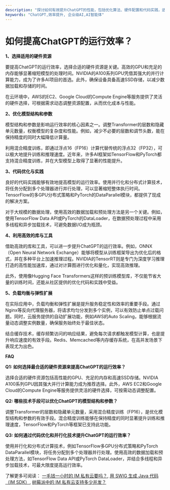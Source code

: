 ```yaml
---
description: "探讨如何有效提升ChatGPT的性能，包括优化算法、硬件配置和代码实践，适用于开发者和工程师。"
keywords: "ChatGPT,效率提升, 企业级AI,AI智能体"
---
```

# 如何提高ChatGPT的运行效率？

**1、选择适用的硬件资源**

要提高ChatGPT的运行效率，选择合适的硬件资源是关键。高效的GPU和充足的内存能够显著缩短模型的处理时间。NVIDIA的A100系列GPU凭借其强大的并行计算能力，成为了许多AI项目的首选。此外，确保设备具备高速SSD存储，以减少数据加载和存储的时间。

在云环境中，AWS的EC2、Google Cloud的Compute Engine等服务提供了灵活的硬件选择，可根据需求动态调整资源配置，从而优化成本与性能。

**2、优化模型结构和参数**

模型结构和参数是影响运行效率的核心因素之一。调整Transformer的层数和隐藏单元数量，权衡模型的复杂度和性能。例如，减少不必要的层数和调节头数，能在保持精度的同时大幅降低计算量。

利用混合精度训练，即通过浮点16（FP16）计算代替传统的浮点32（FP32），可以极大地提升训练和推理速度。近年来，许多AI框架如TensorFlow和PyTorch都支持混合精度训练，并在大型模型上取得了显著的性能提升。

**3、代码优化与实践**

良好的代码实践能够有效地提高模型的运行效率。使用并行化和分布式计算技术，将任务分配到多个处理器进行并行处理，可以显著缩短整体执行时间。TensorFlow的多GPU分布式策略和PyTorch的DataParallel模块，都提供了现成的解决方案。

对于大规模的数据处理，使用高效的数据加载和预处理方法是另一个关键。例如，使用TensorFlow Data API或PyTorch的DataLoader，在数据预处理过程中采用多线程和异步加载技术，可避免数据I/O成为瓶颈。

**4、利用高效的库与工具**

借助高效的库和工具，可以进一步提升ChatGPT的运行效率。例如，ONNX（Open Neural Network Exchange）能够将模型从训练框架导出为优化后的格式，并在多种平台上加速推理过程。NVIDIA的TensorRT则是专门为深度学习推理打造的高性能加速库，通过对计算图进行优化和量化，实现高效推理。

此外，使用像Hugging Face Transformers这样的预训练模型库，不仅能节省大量的训练时间，还能从社区提供的优化代码和实践中受益。

**5、负载均衡与弹性扩展**

在实际应用中，负载均衡和弹性扩展是提升服务稳定性和效率的重要手段。通过Nginx等反向代理服务器，将请求均匀分发到多个实例，可以有效防止单点过载问题。同时，云服务提供的自动扩展功能，例如AWS的Auto Scaling，能够根据流量动态调整实例数量，确保服务始终处于最佳状态。

结合缓存技术，缓存频繁访问的响应结果，避免每次请求都触发模型计算，也是提升响应速度的有效手段。Redis、Memcached等内存缓存系统，在高并发场景下表现尤为出色。

**FAQ**

**Q1: 如何选择最合适的硬件资源来提高ChatGPT的运行效率？**

选择合适的硬件资源包括高性能的GPU、充足的内存和高速SSD存储。NVIDIA A100系列GPU因其强大并行计算能力成为推荐选择。此外，AWS EC2和Google Cloud的Compute Engine等服务提供灵活的硬件选择，可按需动态调整配置。

**Q2: 哪些技术手段可以优化ChatGPT的模型结构和参数？**

调整Transformer的层数和隐藏单元数量，采用混合精度训练（FP16），是优化模型结构和参数的有效手段。混合精度训练能够在保持精度的同时显著提升训练和推理速度，TensorFlow和PyTorch等框架已支持此功能。

**Q3: 如何通过代码优化和并行化技术提升ChatGPT的运行效率？**

使用并行化和分布式计算技术，例如TensorFlow多GPU分布式策略和PyTorch DataParallel模块，将任务分配到多个处理器并行处理。使用高效的数据加载和预处理方法，如TensorFlow Data API或PyTorch DataLoader，并结合多线程和异步加载技术，可最大限度提高运行效率。

了解更多可阅读：
[一毛钱一小时的 IM 私有云要吗？](articles/product-and-technologies/want-an-im-private-cloud-for-a-dime-an-hour.html),
[用 SWIG 生成 Java 代码（IM SDK）](articles/product-and-technologies/generating-java-code-with-swig.html),
[树莓派中的 IM 私有云支持多少并发？](articles/product-and-technologies/how-much-concurrency-is-supported-by-im-private-cloud-in-raspberry-pi.html)
